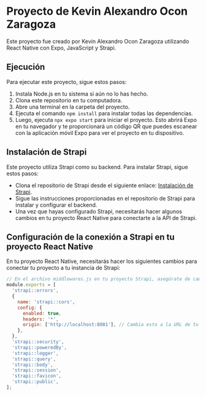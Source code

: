 # Proyecto de Kevin Alexandro Ocon Zaragoza

Este proyecto fue creado por Kevin Alexandro Ocon Zaragoza utilizando React Native con Expo, JavaScript y Strapi.

## Ejecución

Para ejecutar este proyecto, sigue estos pasos:

1. Instala Node.js en tu sistema si aún no lo has hecho.
2. Clona este repositorio en tu computadora.
3. Abre una terminal en la carpeta del proyecto.
4. Ejecuta el comando `npm install` para instalar todas las dependencias.
5. Luego, ejecuta `npx expo start` para iniciar el proyecto. Esto abrirá Expo en tu navegador y te proporcionará un código QR que puedes escanear con la aplicación móvil Expo para ver el proyecto en tu dispositivo.

## Instalación de Strapi

Este proyecto utiliza Strapi como su backend. Para instalar Strapi, sigue estos pasos:

- Clona el repositorio de Strapi desde el siguiente enlace: [Instalación de Strapi](https://github.com/AlexandroOcon/Api_PadArt.git).
- Sigue las instrucciones proporcionadas en el repositorio de Strapi para instalar y configurar el backend.
- Una vez que hayas configurado Strapi, necesitarás hacer algunos cambios en tu proyecto React Native para conectarte a la API de Strapi.

## Configuración de la conexión a Strapi en tu proyecto React Native

En tu proyecto React Native, necesitarás hacer los siguientes cambios para conectar tu proyecto a tu instancia de Strapi:

```javascript
// En el archivo middlewares.js en tu proyecto Strapi, asegúrate de cambiar la configuración de CORS para permitir el acceso desde tu aplicación móvil.
module.exports = [
  'strapi::errors',
  {
    name: 'strapi::cors',
    config: {
      enabled: true,
      headers: '*',
      origin: ['http://localhost:8081'], // Cambia esto a la URL de tu aplicación móvil o a exp://192.168.100.6:8081 si estás usando tu teléfono celular.
    },
  },
  'strapi::security',
  'strapi::poweredBy',
  'strapi::logger',
  'strapi::query',
  'strapi::body',
  'strapi::session',
  'strapi::favicon',
  'strapi::public',
];


